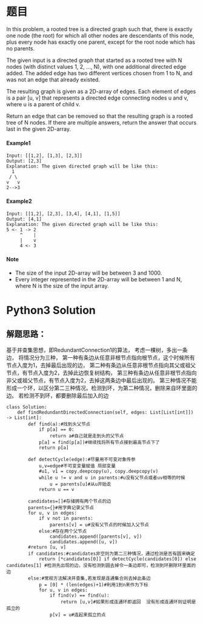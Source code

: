 # 题目
In this problem, a rooted tree is a directed graph such that, there is exactly one node (the root) for which all other nodes are descendants of this node, plus every node has exactly one parent, except for the root node which has no parents.

The given input is a directed graph that started as a rooted tree with N nodes (with distinct values 1, 2, ..., N), with one additional directed edge added. The added edge has two different vertices chosen from 1 to N, and was not an edge that already existed.

The resulting graph is given as a 2D-array of edges. Each element of edges is a pair [u, v] that represents a directed edge connecting nodes u and v, where u is a parent of child v.

Return an edge that can be removed so that the resulting graph is a rooted tree of N nodes. If there are multiple answers, return the answer that occurs last in the given 2D-array.

#### Example1
```
Input: [[1,2], [1,3], [2,3]]
Output: [2,3]
Explanation: The given directed graph will be like this:
  1
 / \
v   v
2-->3
```

#### Example2
```
Input: [[1,2], [2,3], [3,4], [4,1], [1,5]]
Output: [4,1]
Explanation: The given directed graph will be like this:
5 <- 1 -> 2
     ^    |
     |    v
     4 <- 3
```

#### Note

* The size of the input 2D-array will be between 3 and 1000.
* Every integer represented in the 2D-array will be between 1 and N, where N is the size of the input array.

# Python3 Solution
## 解题思路：
基于并查集思想，即RedundantConnection1的算法，
考虑一棵树，多出一条边，
将情况分为三种，
第一种有条边从任意非根节点指向根节点，这个时候所有节点入度为1，去掉最后出现的边，
第二种有条边从任意非根节点指向其父或祖父节点，有节点入度为2，去掉此边恢复树结构，
第三种有条边从任意非根节点指向非父或祖父节点，有节点入度为2，去掉这两条边中最后出现的。
第三种情况不能形成一个环，以区分第二三种情况。检测到环，为第二种情况，删除来自环里面的边。
若检测不到环，都要删除最后加入的边
```
class Solution:
    def findRedundantDirectedConnection(self, edges: List[List[int]]) -> List[int]:
        def find(a):#找到头父节点
            if p[a] == 0:
                return a#自己就是走到头的父节点
            p[a] = find(p[a])#继续找将所有节点接到最高节点下了
            return p[a]

        def detectCycle(edge):#尽量用不可变对象传参
            u,v=edge#不可变变量赋值 局部变量
            #u1, v1 = copy.deepcopy(u), copy.deepcopy(v)
            while u != v and u in parents:#u没有父节点或者uv相等的时候
                u = parents[u]#从u开始走
            return u == v

        candidates=[]#存储拥有两个节点的边
        parents={}#用字典记录父节点
        for u, v in edges:
            if v not in parents:
                parents[v] = u#没有父节点的时候加入父节点
            else:#存在两个父节点
                candidates.append([parents[v], v])
                candidates.append([u, v])
        #return [u, v]
        if candidates:#candidates非空则为第二三种情况，通过检测是否有圆来确定
            return [*candidates[0]] if detectCycle(candidates[0]) else candidates[1] #检测先出现的边，没有检测到圆去掉令一条边即可，检测到环删除环里面的边
        else:#常规方法解决并查集,若发现是连通集合则去掉此条边
            p = [0] * (len(edges)+1)#利用1到n来作为下标
            for u, v in edges:
                if find(v) == find(u):
                    return [u,v]#如果形成连通环即返回  没有形成连通环则证明是孤立的
                p[v] = u#连起来孤立的点

```
